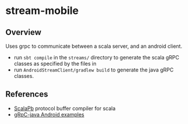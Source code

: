 # stream-mobile
## Overview
Uses grpc to communicate between a scala server, and an android client.

- run `sbt compile` in the `streams/` directory to generate the scala gRPC classes as specified by the files in 
- run  `AndroidStreamClient/gradlew build` to generate the java gRPC classes.

## References
- [ScalaPb](https://scalapb.github.io/index.html) protocol buffer compiler for scala
- [gRpC-java Android examples](https://github.com/grpc/grpc-java/tree/master/examples)
